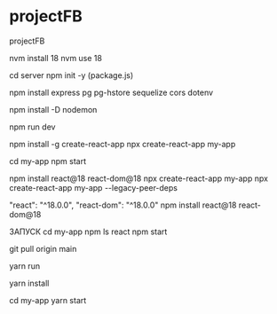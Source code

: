 # projectFB
projectFB

nvm install 18
nvm use 18

cd server
npm init -y (package.js)

npm install express pg pg-hstore sequelize cors dotenv

npm install -D nodemon 

npm run dev


npm install -g create-react-app
npx create-react-app my-app

cd my-app
npm start


npm install react@18 react-dom@18
npx create-react-app my-app
npx create-react-app my-app --legacy-peer-deps

"react": "^18.0.0",
"react-dom": "^18.0.0"
npm install react@18 react-dom@18


ЗАПУСК
cd my-app
npm ls react
npm start


git pull origin main


yarn run

yarn install

cd my-app
yarn start
